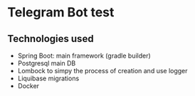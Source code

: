 # Telegram B**o**t test
## Technologies used
- Spring Boot: main framework (gradle builder)
- Postgresql main DB
- Lombock to simpy the process of creation and use logger
- Liquibase migrations
- Docker
